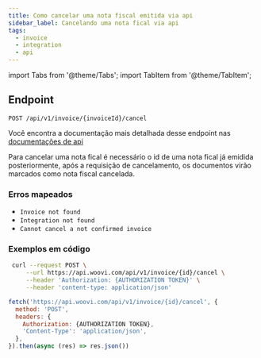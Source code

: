 ```yaml
---
title: Como cancelar uma nota fiscal emitida via api
sidebar_label: Cancelando uma nota fical via api
tags:
  - invoice
  - integration
  - api
---
```


import Tabs from '@theme/Tabs';
import TabItem from '@theme/TabItem';

## Endpoint 

```
POST /api/v1/invoice/{invoiceId}/cancel
```
Você encontra a documentação mais detalhada desse endpoint nas [documentações de api]('https://developers.woovi.com/en/api#tag/invoice/paths/~1api~1v1~1invoice~1%7BinvoiceId%7D~1cancel/post')

Para cancelar uma nota fical é necessário o id de uma nota fical já emidida posteriormente, após a requisição de cancelamento, os documentos virão marcados como nota fiscal cancelada.

### Erros mapeados

* `Invoice not found`
* `Integration not found`
* `Cannot cancel a not confirmed invoice`

### Exemplos em código

<Tabs>
  <TabItem value="shell-curl" label="Shell + cURL" default>

```sh
 curl --request POST \
     --url https://api.woovi.com/api/v1/invoice/{id}/cancel \
     --header 'Authorization: {AUTHORIZATION TOKEN}' \
     --header 'content-type: application/json'
```

</TabItem>
<TabItem value="javascript" label="JavaScript + Fetch" default>

```js
fetch('https://api.woovi.com/api/v1/invoice/{id}/cancel', {
  method: 'POST',
  headers: {
    Authorization: {AUTHORIZATION TOKEN},
    'Content-Type': 'application/json',
  },
}).then(async (res) => res.json())
```

  </TabItem>
</Tabs>
